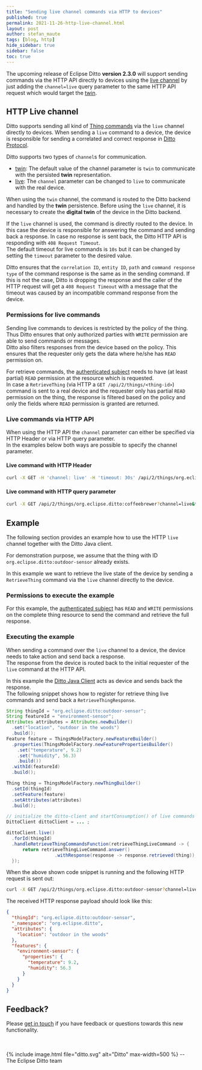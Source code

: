 ```yaml
---
title: "Sending live channel commands via HTTP to devices"
published: true
permalink: 2021-11-26-http-live-channel.html
layout: post
author: stefan_maute
tags: [blog, http]
hide_sidebar: true
sidebar: false
toc: true
---
```


The upcoming release of Eclipse Ditto **version 2.3.0** will support sending commands via the HTTP API 
directly to devices using the [live channel](protocol-twinlive.html#live) by just adding the `channel=live` 
query parameter to the same HTTP API request which would target the [twin](protocol-twinlive.html#twin).

## HTTP Live channel

Ditto supports sending all kind of [Thing commands](protocol-specification-things.html#commands) via
the `live` channel directly to devices.
When sending a `live` command to  a device, the device is responsible for sending a correlated and correct response 
in [Ditto Protocol](protocol-overview.html).

Ditto supports two types of `channel`s for communication.

* [twin](protocol-twinlive.html#twin): The default value of the channel parameter is `twin` 
  to communicate with the persisted **twin** representation.
* [live](protocol-twinlive.html#live): The `channel` parameter can be changed to `live` 
  to communicate with the real device.

When using the `twin` channel, the command is routed to the Ditto backend and handled by the **twin** persistence.
Before using the `live` channel, it is necessary to create the **digital twin** of the device in the 
Ditto backend.

If the `live` channel is used, the command is directly routed to the device. In this case the device is 
responsible for answering the command and sending back a response. In case no response is sent back, the Ditto HTTP API 
is responding with `408 Request Timeout`.  
The default timeout for live commands is `10s` but it can be changed by setting the `timeout` parameter to the 
desired value.

Ditto ensures that the `correlation ID`, `entity ID`, `path` and `command response type` of the command response 
is the same as in the sending command. If this is not the case, Ditto is dropping the response and the caller of the 
HTTP request will get a `408 Request Timeout` with a message that the timeout was caused by an incompatible
command response from the device.

### Permissions for live commands

Sending live commands to devices is restricted by the policy of the thing.  
Thus Ditto ensures that only authorized parties with `WRITE` permission are able to send commands or messages.  
Ditto also filters responses from the device based on the policy. This ensures that the requester only gets the data
where he/she has `READ` permission on.

For retrieve commands, the [authenticated subject](basic-auth.html#authenticated-subjects) needs to have 
(at least partial) `READ` permission at the resource which is requested.  
In case a `RetrieveThing` (via HTTP a `GET /api/2/things/<thing-id>`) command is sent to a real device and the 
requester only has partial `READ` permission on the thing, the response is filtered based on the policy 
and only the fields where `READ` permission is granted are returned.

### Live commands via HTTP API

When using the HTTP API the `channel` parameter can either be specified via HTTP Header or via HTTP query parameter.  
In the examples below both ways are possible to specify the channel parameter.

#### Live command with HTTP Header

```bash
curl -X GET -H 'channel: live' -H 'timeout: 30s' /api/2/things/org.eclipse.ditto:coffeebrewer'
```

#### Live command with HTTP query parameter

```bash
curl -X GET /api/2/things/org.eclipse.ditto:coffeebrewer?channel=live&timeout=30s'
```

## Example

The following section provides an example how to use the HTTP `live` channel together with the Ditto Java client. 

For demonstration purpose, we assume that the thing with ID `org.eclipse.ditto:outdoor-sensor` already exists.

In this example we want to retrieve the live state of the device by sending a `RetrieveThing` command via
the `live` channel directly to the device.

### Permissions to execute the example

For this example, the [authenticated subject](basic-auth.html#authenticated-subjects) has
`READ` and `WRITE` permissions on the complete thing resource to send the command and retrieve the full response.

### Executing the example

When sending a command over the `live` channel to a device, the device needs to take action and send back a response.  
The response from the device is routed back to the initial requester of the `live` command at the HTTP API.
 
In this example the [Ditto Java Client](client-sdk-java.html) acts as device and sends back the response.  
The following snippet shows how to register for retrieve thing live commands and send back a `RetrieveThingResponse`. 

```java
String thingId = "org.eclipse.ditto:outdoor-sensor";
String featureId = "environment-sensor";
Attributes attributes = Attributes.newBuilder()
  .set("location", "outdoor in the woods")
  .build();
Feature feature = ThingsModelFactory.newFeatureBuilder()
  .properties(ThingsModelFactory.newFeaturePropertiesBuilder()
    .set("temperature", 9.2)
    .set("humidity", 56.3)
    .build())
  .withId(featureId)
  .build();

Thing thing = ThingsModelFactory.newThingBuilder()
  .setId(thingId)
  .setFeature(feature)
  .setAttributes(attributes)
  .build();

// initialize the ditto-client and startConsumption() of live commands
DittoClient dittoClient = ... ;

dittoClient.live()
  .forId(thingId)
  .handleRetrieveThingCommandsFunction(retrieveThingLiveCommand -> {
      return retrieveThingLiveCommand.answer()
                  .withResponse(response -> response.retrieved(thing));
  });
```

When the above shown code snippet is running and the following HTTP request is sent out:
```bash
curl -X GET /api/2/things/org.eclipse.ditto:outdoor-sensor?channel=live&timeout=15s
```

The received HTTP response payload should look like this:
```json
{
  "thingId": "org.eclipse.ditto:outdoor-sensor",
  "_namespace": "org.eclipse.ditto",
  "attributes": {
    "location": "outdoor in the woods"
  },
  "features": {
    "environment-sensor": {
      "properties": {
        "temperature": 9.2,
        "humidity": 56.3
      }
    }
  }
}
```


## Feedback?

Please [get in touch](feedback.html) if you have feedback or questions towards this new functionality.

<br/>
<br/>
{% include image.html file="ditto.svg" alt="Ditto" max-width=500 %}
--<br/> 
The Eclipse Ditto team
